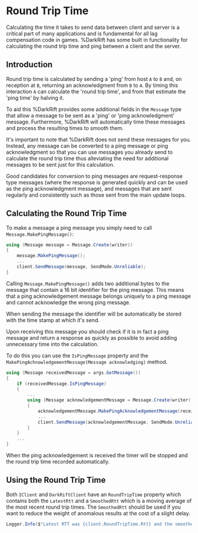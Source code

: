 # Round Trip Time
Calculating the time it takes to send data between client and server is a critical part of many applications and is fundamental for all lag compensation code in games. %DarkRift has some built in functionality for calculating the round trip time and ping between a client and the server.

## Introduction
Round trip time is calculated by sending a 'ping' from host `A` to `B` and, on reception at `B`, returning an acknowledgment from `B` to `A`. By timing this interaction `A` can calculate the 'round trip time', and from that estimate the 'ping time' by halving it.

To aid this %DarkRift provides some additional fields in the `Message` type that allow a message to be sent as a 'ping' or 'ping acknowledgment' message. Furthermore, %DarkRift will automatically time these messages and process the resulting times to smooth them.

It's important to note that %DarkRift does not send these messages for you. Instead, any message can be converted to a ping message or ping acknowledgment so that you can use messages you already send to calculate the round trip time thus alleviating the need for additional messages to be sent just for this calculation.

Good candidates for conversion to ping messages are request-response type messages (where the response is generated quickly and can be used as the ping acknowledgment message), and messages that are sent regularly and consistently such as those sent from the main update loops.

## Calculating the Round Trip Time
To make a message a ping message you simply need to call `Message.MakePingMessage()`:
```csharp
using (Message message = Message.Create(writer))
{
    message.MakePingMessage();
    ...
    client.SendMessage(message, SendMode.Unreliable);
}
```

Calling `Message.MakePingMessage()` adds two additional bytes to the message that contain a 16 bit identifier for the ping message. This means that a ping acknowledgement message belongs uniquely to a ping message and cannot acknowledge the wrong ping message.

When sending the message the identifier will be automatically be stored with the time stamp at which it's send.

Upon receiving this message you should check if it is in fact a ping message and return a response as quickly as possible to avoid adding unnecessary time into the calculation.

To do this you can use the `IsPingMessage` property and the `MakePingAchnowledgementMessage(Message acknowledging)` method.
```csharp
using (Message receivedMessage = args.GetMessage())
{
    if (receivedMessage.IsPingMessage)
    {
        ...
        using (Message acknowledgementMessage = Message.Create(writer))
        {
            acknowledgementMessage.MakePingAcknowledgementMessage(receivedMessage);
            ...
            client.SendMessage(acknowledgementMessage, SendMode.Unreliable);
        }
    }
    ...
}
```

When the ping acknowledgement is received the timer will be stopped and the round trip time recorded automatically.

## Using the Round Trip Time
Both `IClient` and `DarkRiftClient` have an `RoundTripTime` property which contains both the `LatestRtt` and a `SmoothedRtt` which is a moving average of the most recent round trip times. The `SmoothedRtt` should be used if you want to reduce the weight of anomalous results at the cost of a slight delay.

```csharp
Logger.Info($"Latest RTT was {client.RoundTripTime.Rtt} and the smoothed RTT was {client.RoundTripTime.SmoothedRtt} over {client.RoundTripTime.RttSampleCount} samples.");
```
